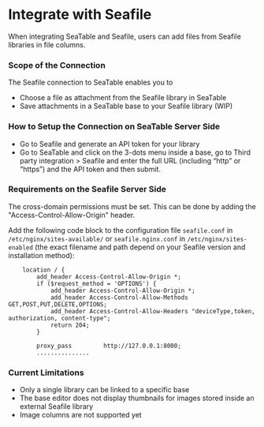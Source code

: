 # Integrate with Seafile

<!-- md:version 4.0 -->
<!-- md:flag enterprise -->

When integrating SeaTable and Seafile, users can add files from Seafile libraries in file columns.

### Scope of the Connection

The Seafile connection to SeaTable enables you to

- Choose a file as attachment from the Seafile library in SeaTable
- Save attachments in a SeaTable base to your Seafile library (WIP)

### How to Setup the Connection on SeaTable Server Side

- Go to Seafile and generate an API token for your library
- Go to SeaTable and click on the 3-dots menu inside a base, go to Third party integration > Seafile and enter the full URL (including “http” or “https”) and the API token and then submit.

### Requirements on the Seafile Server Side

The cross-domain permissions must be set. This can be done by adding the "Access-Control-Allow-Origin" header.

Add the following code block to the configuration file `seafile.conf` in `/etc/nginx/sites-available/` or `seafile.nginx.conf` in `/etc/nginx/sites-enabled` (the exact filename and path depend on your Seafile version and installation method):

```
    location / {
        add_header Access-Control-Allow-Origin *;
        if ($request_method = 'OPTIONS') {
            add_header Access-Control-Allow-Origin *;
            add_header Access-Control-Allow-Methods GET,POST,PUT,DELETE,OPTIONS;
            add_header Access-Control-Allow-Headers "deviceType,token, authorization, content-type";
            return 204;
        }

        proxy_pass         http://127.0.0.1:8000;
        ...............

```

### Current Limitations

- Only a single library can be linked to a specific base
- The base editor does not display thumbnails for images stored inside an external Seafile library
- Image columns are not supported yet
